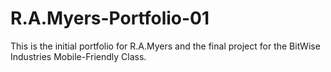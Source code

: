 # R.A.Myers-Portfolio-01
This is the initial portfolio for R.A.Myers and the final project for the BitWise Industries Mobile-Friendly Class.
